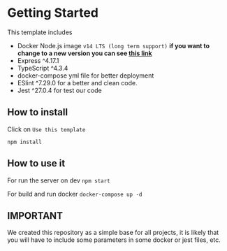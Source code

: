 # Getting Started

This template includes

- Docker Node.js image `v14 LTS (long term support)` **if you want to change to a new version you can see [this link](https://hub.docker.com/_/node?tab=description&page=1&ordering=last*updated)**
- Express ^4.17.1
- TypeScript ^4.3.4
- docker-compose yml file for better deployment
- ESlint ^7.29.0 for a better and clean code.
- Jest ^27.0.4 for test our code

## How to install

Click on `Use this template`

`npm install`

## How to use it

For run the server on dev `npm start`

For build and run docker `docker-compose up -d`

## IMPORTANT

We created this repository as a simple base for all projects, it is likely that you will have to include some parameters in some docker or jest files, etc.

